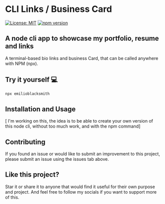 # CLI Links / Business Card

[![License: MIT](https://img.shields.io/badge/License-MIT-blue.svg)](https://github.com/EmilioBlacksmith/cli-portfolio/blob/main/LICENSE)
[![npm version](https://badge.fury.io/js/emilioblacksmith.svg)](https://badge.fury.io/js/emilioblacksmith)

## A node cli app to showcase my portfolio, resume and links

A terminal-based bio links and business Card, that can be called anywhere with NPM (npx).

## Try it yourself 💻

```bash
npx emilioblacksmith
```

## Installation and Usage

[ I'm working on this, the idea is to be able to create your own version of this node cli, without too much work, and with the npm command]

## Contributing

If you found an issue or would like to submit an improvement to this project, please submit an issue using the issues tab above.

## Like this project?

Star it or share it to anyone that would find it useful for their own purpose and project. And feel free to follow my socials if you want to support more of this.
